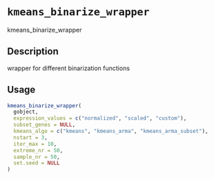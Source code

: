 # `kmeans_binarize_wrapper`

kmeans_binarize_wrapper


## Description

wrapper for different binarization functions


## Usage

```r
kmeans_binarize_wrapper(
  gobject,
  expression_values = c("normalized", "scaled", "custom"),
  subset_genes = NULL,
  kmeans_algo = c("kmeans", "kmeans_arma", "kmeans_arma_subset"),
  nstart = 3,
  iter_max = 10,
  extreme_nr = 50,
  sample_nr = 50,
  set.seed = NULL
)
```


